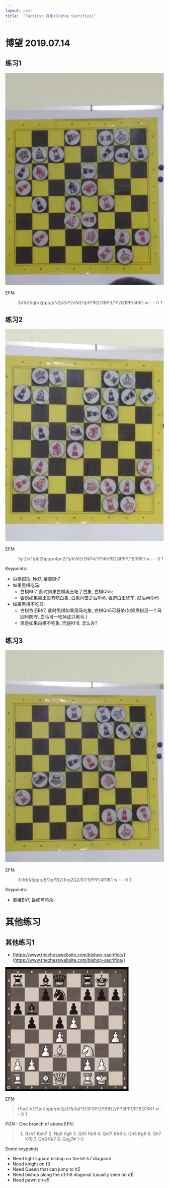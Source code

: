 ```yaml
---
layout: post
title:  "Tactics: 弃象(Bishop Sacrifice)"
---
```


# 博望 2019.07.14

## 练习1

![Bishop Sacrifice, Bowang, Danning, Exercise 01](/asserts/chess/tactics/bishop_sacrifice/bowang_danning_20190714_example_01.jpg)

EFN:

> 3b1rk1/qbr2ppp/pN2p3/P2nN3/1p1P1R2/3BP3/1P2Q1PP/5RK1 w - - 0 1

## 练习2

![Bishop Sacrifice, Bowang, Danning, Exercise 02](/asserts/chess/tactics/bishop_sacrifice/bowang_danning_20190714_example_02.jpg)

EFN:

> 1qr2rk1/pb2bppp/4pn2/1p1nN3/2NP4/1P5R/PB2QPPP/1B3RK1 w - - 0 1

Keypoints:

* 白棋招法: Nd7, 接着Bh7
* 如果黑棋吃马: 
  * 白棋Bh7, 此时如果白棋黑王吃了白象, 白棋Qh5; 
  * 否则如果黑王没有吃白象, 白象闪击之后Rh8, 强迫白王吃车, 然后再Qh5.
* 如果黑棋不吃马: 
  * 白棋依旧Bh7, 此时黑棋如果用马吃象, 白棋Qh5可将杀(如果黑棋另一个马回f6防守, 白马可一吃掉这只黑马.)
  * 但是如果白棋不吃象, 而是Kh8, 怎么办?
  
  
## 练习3

![Bishop Sacrifice, Bowang, Danning, Exercise 03](/asserts/chess/tactics/bishop_sacrifice/bowang_danning_20190714_example_03.jpg)

EFN: 

> 3r1rk1/5ppp/8/3pPB2/1nq2Q2/R7/5PPP/4R1K1 w - - 0 1

Keypoints:

* 直接Bh7, 最终可将杀.

# 其他练习

## 其他练习1

* [https://www.thechesswebsite.com/bishop-sacrifice/](https://www.thechesswebsite.com/bishop-sacrifice/)

![Bishop Sacrifice, Other Exercise 03](/asserts/chess/tactics/bishop_sacrifice/other_exercise_01.jpg)


EFN:

> r1bq1rk1/2pn1ppp/pb2p3/1p1pP3/3P3P/2PB1N2/PP3PP1/R1BQ1RK1 w - - 0 1

PGN - One branch of above EFN:

> 1. Bxh7 Kxh7 2. Ng5 Kg8 3. Qh5 Re8 4. Qxf7 Kh8 5. Qh5 Kg8 6. Qh7 Kf8 7. Qh8 Ke7 8. Qxg7# 1-0


Some keypoints 

* Need light square bishop on the b1-h7 diagonal
* Need knight on f3
* Need Queen that can jump to h5
* Need bishop along the c1-h6 diagonal (usually seen on c1)
* Need pawn on e5

